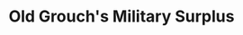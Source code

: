 ---
title: "Old Grouch's Military Surplus"
url: /clyde/old-grouchs-military-surplus/
shop: Militär
---